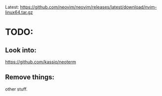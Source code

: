 Latest: https://github.com/neovim/neovim/releases/latest/download/nvim-linux64.tar.gz


# TODO:
## Look into:
https://github.com/kassio/neoterm
## Remove things:
other stuff.
